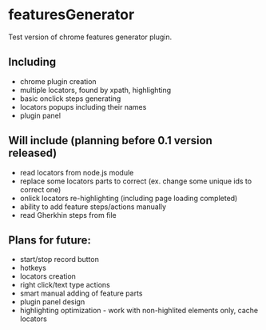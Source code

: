 # featuresGenerator
Test version of chrome features generator plugin.

## Including
* chrome plugin creation
* multiple locators, found by xpath, highlighting
* basic onclick steps generating
* locators popups including their names
* plugin panel

## Will include (planning before 0.1 version released)
* read locators from node.js module
* replace some locators parts to correct (ex. change some unique ids to correct one)
* onlick locators re-highlighting (including page loading completed)
* ability to add feature steps/actions manually
* read Gherkhin steps from file

## Plans for future:
* start/stop record button
* hotkeys
* locators creation
* right click/text type actions
* smart manual adding of feature parts
* plugin panel design
* highlighting optimization - work with non-highlited elements only, cache locators
